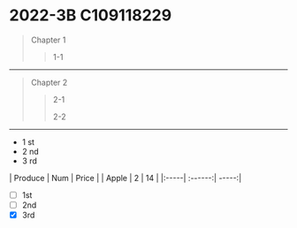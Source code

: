 # 2022-3B C109118229
>Chapter 1
>>1-1
---
>Chapter 2
>>2-1
>>
>>2-2
---
* 1 st
* 2 nd
* 3 rd



| Produce | Num | Price |
| Apple | 2 | 14 |
|:-----| :------:| -----:|





-  [ ] 1st
-  [ ] 2nd
-  [x] 3rd
